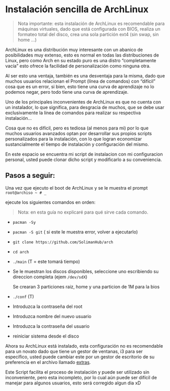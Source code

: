 # Instalación sencilla de ArchLinux

> Nota importante: esta instalación de ArchLinux es recomendable para máquinas virtuales, dado que está configurada con BIOS, realiza un formateo total del disco, crea una sola partición ext4 (sin swap, sin home …)

ArchLinux es una distribución muy interesante con un abanico de posibilidades muy extenso, esto es normal en todas las distribuciones de Linux, pero como Arch en su estado puro es una distro “completamente vacía” esto ofrece la facilidad de personalización como ninguna otra.

Al ser esto una ventaja, también es una desventaja para la misma, dado que muchos usuarios relacionan el Prompt (línea de comandos) con “difícil” cosa que es un error, si bien, esto tiene una curva de aprendizaje no lo podemos negar, pero todo tiene una curva de aprendizaje.

Uno de los principales inconvenientes de ArchLinux es que no cuenta con un instalador, lo que significa, para desgracia de muchos, que se debe usar exclusivamente la línea de comandos para realizar su respectiva instalación…

Cosa que no es difícil, pero es tediosa (al menos para mi) por lo que muchos usuarios avanzados optan por desarrollar sus propios scripts personalizados para la instalación, con lo que logran economizar sustancialmente el tiempo de instalación y configuración del mismo.

En este espacio se encuentra mi script de instalacion con mi configuracion personal, usted puede clonar dicho script y modificarlo a su conveniencia.

## Pasos a seguir:

Una vez que ejecuto el boot de ArchLinux y se le muestra el prompt `root@archiso ~ # _`

ejecute los siguientes comandos en orden:

> Nota: en esta guía no explicaré para qué sirve cada comando.

- `pacman -Sy`
- `pacman -S git` ( si este le muestra error, volver a ejecutarlo)
- `git clone https://github.com/SolimanHub/arch`
- `cd arch`
- `./main` (T = este tomará tiempo)
- Se le muestran los discos disponibles, seleccione uno escribiendo su direccion completa (ejem `/dev/sdX`)

    Se crearan 3 particiones raiz, home y una particion de 1M para la bios

- `./conf` (T)
- Introduzca la contraseña del root
- Introduzca nombre del nuevo usuario
- Introduzca la contraseña del usuario
- reiniciar sistema desde el disco



Ahora su ArchLinux está instalado, esta configuración no es recomendable para un novato dado que tiene un gestor de ventanas, i3 para ser específico, usted puede cambiar este por un gestor de escritorio de su preferencia en el archivo llamado <u>extras</u>.

Este Script facilita el proceso de instalación y puede ser utilizado sin inconveniente, pero esta incompleto, por lo cual aún puede ser difícil de manejar para algunos usuarios, esto será corregido algun dia xD

